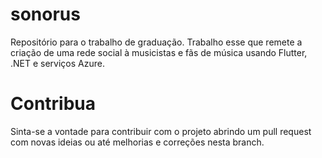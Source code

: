 # sonorus

Repositório para o trabalho de graduação. Trabalho esse que remete a criação de uma rede social à musicistas e fãs de música usando Flutter, .NET e serviços Azure.

# Contribua
Sinta-se a vontade para contribuir com o projeto abrindo um pull request com novas ideias ou até melhorias e correções nesta branch.